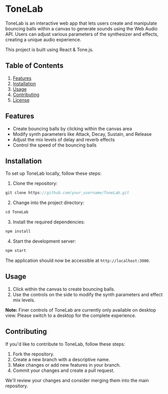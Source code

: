 # ToneLab

ToneLab is an interactive web app that lets users create and manipulate bouncing balls within a canvas to generate sounds using the Web Audio API. Users can adjust various parameters of the synthesizer and effects, creating a unique audio experience.

This project is built using React & Tone.js.

## Table of Contents

1. [Features](#features)
2. [Installation](#installation)
3. [Usage](#usage)
4. [Contributing](#contributing)
5. [License](#license)

## Features

- Create bouncing balls by clicking within the canvas area
- Modify synth parameters like Attack, Decay, Sustain, and Release
- Adjust the mix levels of delay and reverb effects
- Control the speed of the bouncing balls

## Installation

To set up ToneLab locally, follow these steps:

1. Clone the repository:

```js
git clone https://github.com/your_username/ToneLab.git
```

2. Change into the project directory:

```js
cd ToneLab
```

3. Install the required dependencies:

```js
npm install
```

4. Start the development server:

```js
npm start
```

The application should now be accessible at `http://localhost:3000`.

## Usage

1. Click within the canvas to create bouncing balls.
2. Use the controls on the side to modify the synth parameters and effect mix levels.

**Note:** Finer controls of ToneLab are currently only available on desktop view. Please switch to a desktop for the complete experience.

## Contributing

If you'd like to contribute to ToneLab, follow these steps:

1. Fork the repository.
2. Create a new branch with a descriptive name.
3. Make changes or add new features in your branch.
4. Commit your changes and create a pull request.

We'll review your changes and consider merging them into the main repository.